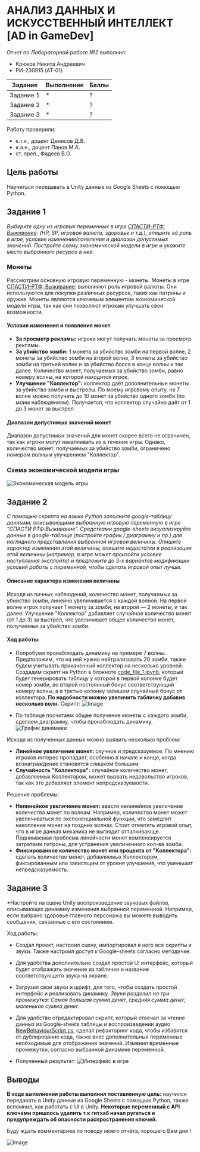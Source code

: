 # АНАЛИЗ ДАННЫХ И ИСКУССТВЕННЫЙ ИНТЕЛЛЕКТ [AD in GameDev]
Отчет по *Лабораторной работе №2* выполнил:
- Крюков Никита Андреевич
- РИ-230915 (AT-01)

| Задание | Выполнение | Баллы |
| ------ | ------ | ------ |
| Задание 1 | * | ? |
| Задание 2 | * | ? |
| Задание 3 | * | ? | 

Работу проверили:
- к.т.н., доцент Денисов Д.В.
- к.э.н., доцент Панов М.А.
- ст. преп., Фадеев В.О.

## Цель работы
Научиться передавать в Unity данные из Google Sheets с помощью Python.



## Задание 1
*Выберите одну из игровых переменных в игре [СПАСТИ-РТФ: Выживание](https://yandex.ru/games/app/228646?lang=ru): (HP, SP, игровая валюта, здоровье и т.д.), опишите её роль в игре, условия изменения/появления и диапазон допустимых значений. Постройте схему экономической модели в игре и укажите место выбранного ресурса в ней.*

### Монеты 
Рассмотрим основную игровую переменную - монеты. Монеты в игре [СПАСТИ-РТФ: Выживание](https://yandex.ru/games/app/228646?lang=ru): выполняют роль игровой валюты. Они используются для покупки различных ресурсов, таких как патроны и оружие. Монеты являются ключевым элементом экономической модели игры, так как они позволяют игрокам улучшать свои возможности.

#### Условия изменения и появления монет
- **За просмотр рекламы:** игроки могут получать монеты за просмотр рекламы.
- **За убийство зомби:** 1 монета за убийство зомби на первой волне, 2 монеты за убийство зомби на второй волне, 3 монеты за убийство зомби на третьей волне и за убийство босса в конце волны и так далее. Количество монет, получаемых за убийство зомби, равно номеру волны, на которой находится игрок.
- **Улучшение "Коллектор":** коллектор даёт дополнительные монеты за убийство зомби и выстрелы. По моему игровому опыту, на 7 волне можно получать до 10 монет за убийство одного зомби (по моим наблюдениям). Получается, что коллектор случайно даёт от 1 до 3 монет за выстрел.

#### Диапазон допустимых значений монет
Диапазон допустимых значений для монет скорее всего не ограничен, так как игроки могут накапливать их в течение игры. Однако, количество монет, получаемых за убийство зомби, ограничено номером волны и улучшением "Коллектор".

### Схема экономической модели игры

![Экономическая модель игры](github_img/экономическая_модель_игры.jpg)



## Задание 2
*С помощью скрипта на языке Python заполните google-таблицу данными, описывающими выбранную игровую переменную в игре “СПАСТИ РТФ:Выживание”. Средствами google-sheets визуализируйте данные в google-таблице (постройте график / диаграмму и пр.) для наглядного представления выбранной игровой величины. Опишите характер изменения этой величины, опишите недостатки в реализации этой величины (например, в игре может произойти условие наступления эксплойта) и предложите до 3-х вариантов модификации условий работы с переменной, чтобы сделать игровой опыт лучше.*

#### Описание характера изменения величины
Исходя из личных наблюдений, количество монет, получаемых за убийство зомби, линейно увеличивается с каждой волной. На первой волне игрок получает 1 монету за зомби, на второй — 2 монеты, и так далее. Улучшение "Коллектор" добавляет случайное количество монет (от 1 до 3) за выстрел, что увеличивает общее количество монет, получаемых за убийство зомби.

#### Ход работы:
- Попробуем пронаблюдать динамику на примере 7 волны. Предположим, что на ней нужно нейтрализовать 20 зомби, также будем учитывать прикаченный коллектор на несколько уровней. Создадим скрипт на Python в блокноте [code_file_1.ipynb](https://github.com/ytkinroman/urfu_2/tree/main/jupiter_project/code_file_1.ipynb), который будет генерировать таблицу у которой в первой колонке будет номер зомби, во второй постоянный бонус соответствующий номеру волны, а в третью колонку запишем случайный бонус от коллектора. **По надобности можно увеличить табличку добавив несколько волн.** Скрипт:
![Image](github_img/скрипт_питон.jpg)

- По таблице посчитаем общее получение монеты с каждого зомби, сделаем диаграмму, чтобы пронаблюдать динамику. ![График динамики](github_img/график_динамика.jpg)

Исходя из полученных данных можно выявить несколько проблем:
- **Линейное увеличение монет:** скучное и предсказуемое. По мнению игроков интерес пропадает, особенно в начале и конце, когда вознаграждение становится слишком большим.
- **Случайность "Коллектора":** случайное количество монет, добавляемых Коллектором, может вызвать недовольство игроков, так как это добавляет элемент непредсказуемости.

Решение проблемы:
- **Нелинейное увеличение монет:** ввести нелинейное увеличение количества монет по волнам. Например, количество монет может увеличиваться по экспоненциальной функции, что замедлит накопление монет на поздних волнах. Стоит отметить игровой опыт, что в игре данная механика не выглядит отталкивающе. Поднимаемая проблема линейности монет компенсируется затратами патроны, для устранения увеличенного кол-ва зомби.
- **Фиксированное количество монет или процента от "Коллектора":** сделать количество монет, добавляемых Коллектором, фиксированным или зависящим от уровня улучшения, что уменьшит непредсказуемость.



## Задание 3
*Настройте на сцене Unity воспроизведение звуковых файлов, описывающих динамику изменения выбранной переменной. Например, если выбрано здоровье главного персонажа вы можете выводить сообщения, связанные с его состоянием.


Ход работы:
- Создал проект, настроил сцену, импортировал в него все скрипты и звуки. Также настроил доступ к Google-sheets согласно методичке.

- Для удобства дополнительно создал простой UI интерфейс, который будет отображать значение из таблички и название соответствующего звука на экране.

- Загрузил свои звуки и шрифт, для того, чтобы создать простой интерфейс и реализовать динамику. *Звуки разделил на три промежутка: Самая большая сумма денег, средняя сумма денег, маленькая сумма денег.* 

- Для удобство отредактировал скрипт, который отвечал за чтение данных из Google-sheets таблицы и воспроизведении аудио [NewBehaviourScript.cs](https://github.com/ytkinroman/urfu_2/blob/main/Assets/Scripts/NewBehaviourScript.cs), сделал рефакторинг кода, чтобы избавится от дублирование кода, также внес дополнительные переменные необходимые для отображения значений. Изменил временные промежутки, согласно выбранной динамике переменной.

- Полученный результат: ![Интерфейс в игре](github_img/интерфейс_игры.jpg)


## Выводы
**В ходе выполнения работы выполнил поставленную цель:** научился передавать в Unity данные из Google Sheets с помощью Python, также вспомнил, как работать с UI в Unity. **Некоторые переменный с API ключами пришлось удалить т.к гитхаб начал ругаться и предупреждать об опасности распространения ключей.**


Буду ждать комментариев по поводу моего отчёта, хорошего Вам дня !

![Image](github_img/img_end.jpg)
